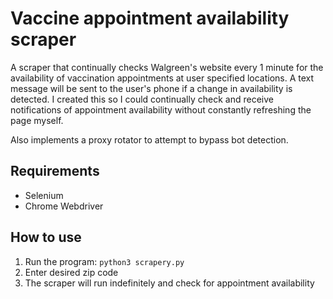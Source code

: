 # Vaccine appointment availability scraper
A scraper that continually checks Walgreen's website every 1 minute for the availability of vaccination appointments at user specified locations. A text message will be sent to the user's phone if a change in availability is detected. I created this so I could continually check and receive notifications of appointment availability without constantly refreshing the page myself.

Also implements a proxy rotator to attempt to bypass bot detection.

## Requirements
* Selenium
* Chrome Webdriver

## How to use
1. Run the program: `python3 scrapery.py`
2. Enter desired zip code
3. The scraper will run indefinitely and check for appointment availability
